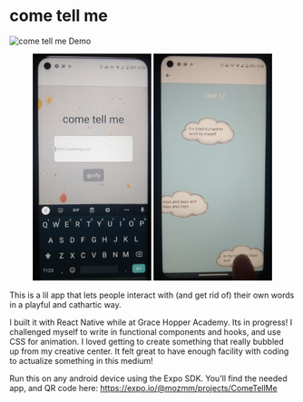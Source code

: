 # come tell me

![come tell me Demo](https://github.com/MozMM/ComeTellMe/blob/master/public/demo/noTouchesDraft.gif)

<p align="center">
<img src=https://github.com/MozMM/ComeTellMe/blob/master/public/Screen_Home.png height="400"> <img src=https://github.com/MozMM/ComeTellMe/blob/master/public/Screen_Clouds.png height="400">
</p>
This is a lil app that lets people interact with (and get rid of) their own words in a playful and cathartic way. 

I built it with React Native while at Grace Hopper Academy. Its in progress! I challenged myself to write in functional components and hooks, and use CSS for animation. I loved getting to create something that really bubbled up from my creative center. It felt great to have enough facility with coding to actualize something in this medium!

Run this on any android device using the Expo SDK. You'll find the needed app, and QR code here:
https://expo.io/@mozmm/projects/ComeTellMe
